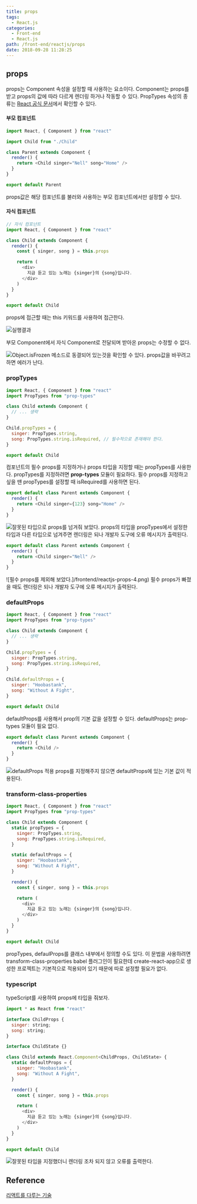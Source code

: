 ```yaml
---
title: props
tags:
  - React.js
categories:
  - Front-end
  - React.js
path: /front-end/reactjs/props
date: 2018-09-28 11:28:25
---
```


## props

props는 Component 속성을 설정할 때 사용하는 요소이다. Component는 props를 받고 props의 값에 따라 다르게 렌더링 하거나 작동할 수 있다.
PropTypes 속성의 종류는 [React 공식 문서](https://reactjs.org/docs/typechecking-with-proptypes.html)에서 확인할 수 있다.

#### 부모 컴포넌트

```javascript
import React, { Component } from "react"

import Child from "./Child"

class Parent extends Component {
  render() {
    return <Child singer="Nell" song="Home" />
  }
}

export default Parent
```

props값은 해당 컴포넌트를 불러와 사용하는 부모 컴포넌트에서만 설정할 수 있다.

#### 자식 컴포넌트

```javascript
// 자식 컴포넌트
import React, { Component } from "react"

class Child extends Component {
  render() {
    const { singer, song } = this.props

    return (
      <div>
        지금 듣고 있는 노래는 {singer}의 {song}입니다.
      </div>
    )
  }
}

export default Child
```

props에 접근할 때는 this 키워드를 사용하여 접근한다.

![실행결과](../images/frontend/reactjs-props-1.png)

부모 Component에서 자식 Component로 전달되며 받아온 props는 수정할 수 없다.

![Object.isFrozen 메소드로 동결되어 있는것을 확인할 수 있다. props값을 바꾸려고 하면 에러가 난다.](../images/frontend/reactjs-props-2.png)

### propTypes

```javascript
import React, { Component } from "react"
import PropTypes from "prop-types"

class Child extends Component {
  // ... 생략
}

Child.propTypes = {
  singer: PropTypes.string,
  song: PropTypes.string.isRequired, // 필수적으로 존재해야 한다.
}

export default Child
```

컴포넌트의 필수 props를 지정하거나 props 타입을 지정할 때는 propTypes를 사용한다. propTypes를 지정하려면 **prop-types** 모듈이 필요하다.
필수 props를 지정하고 싶을 땐 propTypes를 설정할 때 isRequired를 사용하면 된다.

```javascript
export default class Parent extends Component {
  render() {
    return <Child singer={123} song="Home" />
  }
}
```

![잘못된 타입으로 props를 넘겨줘 보았다.](../images/frontend/reactjs-props-3.png)
props의 타입을 propTypes에서 설정한 타입과 다른 타입으로 넘겨주면 렌더링은 되나 개발자 도구에 오류 메시지가 출력된다.

```javascript
export default class Parent extends Component {
  render() {
    return <Child singer="Nell" />
  }
}
```

![필수 props를 제외해 보았다.]/frontend/reactjs-props-4.png)
필수 props가 빠졌을 때도 렌더링은 되나 개발자 도구에 오류 메시지가 출력된다.

### defaultProps

```javascript
import React, { Component } from "react"
import PropTypes from "prop-types"

class Child extends Component {
  // ... 생략
}

Child.propTypes = {
  singer: PropTypes.string,
  song: PropTypes.string.isRequired,
}

Child.defaultProps = {
  singer: "Hoobastank",
  song: "Without A Fight",
}

export default Child
```

defaultProps를 사용해서 prop의 기본 값을 설정할 수 있다. defaultProps는 prop-types 모듈이 필요 없다.

```javascript
export default class Parent extends Component {
  render() {
    return <Child />
  }
}
```

![defaultProps 적용](../images/frontend/reactjs-props-5.png)
props를 지정해주지 않으면 defaultProps에 있는 기본 값이 적용된다.

### transform-class-properties

```javascript
import React, { Component } from "react"
import PropTypes from "prop-types"

class Child extends Component {
  static propTypes = {
    singer: PropTypes.string,
    song: PropTypes.string.isRequired,
  }

  static defaultProps = {
    singer: "Hoobastank",
    song: "Without A Fight",
  }

  render() {
    const { singer, song } = this.props

    return (
      <div>
        지금 듣고 있는 노래는 {singer}의 {song}입니다.
      </div>
    )
  }
}

export default Child
```

propTypes, defaulProps를 클래스 내부에서 정의할 수도 있다. 이 문법을 사용하려면 transform-class-properties babel 플러그인이 필요한데 create-react-app으로 생성한 프로젝트는 기본적으로 적용되어 있기 때문에 따로 설정할 필요가 없다.

### typescript

typeScript를 사용하여 props에 타입을 줘보자.

```javascript
import * as React from "react"

interface ChildProps {
  singer: string;
  song: string;
}

interface ChildState {}

class Child extends React.Component<ChildProps, ChildState> {
  static defaultProps = {
    singer: "Hoobastank",
    song: "Without A Fight",
  }

  render() {
    const { singer, song } = this.props

    return (
      <div>
        지금 듣고 있는 노래는 {singer}의 {song}입니다.
      </div>
    )
  }
}

export default Child
```

![잘못된 타입을 지정했더니 렌더링 조차 되지 않고 오류를 출력한다.](../images/frontend/reactjs-props-6.png)

## Reference

[리액트를 다루는 기술](http://www.kyobobook.co.kr/product/detailViewKor.laf?ejkGb=KOR&mallGb=KOR&barcode=9791160505238&orderClick=LAG&Kc=)
